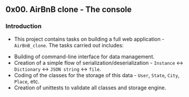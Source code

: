 ## 0x00. AirBnB clone - The console

### Introduction
* This project contains tasks on building a full web application - `AirBnB_clone`. The tasks carried out includes:
- Building of command-line interface for data management.
- Creation of a simple flow of serialization/deserialization
        - `Instance` <-> `Dictionary` <-> `JSON string` <-> `file`.
- Coding of the classes for the storage of this data
        - `User`, `State`, `City`, `Place`, etc.
- Creation of unittests to validate all classes and storage engine.
